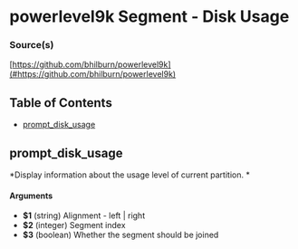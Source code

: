 # powerlevel9k Segment - Disk Usage


### Source(s)

[https://github.com/bhilburn/powerlevel9k](#https://github.com/bhilburn/powerlevel9k)


## Table of Contents

- [prompt_disk_usage](#prompt_disk_usage)

## prompt_disk_usage
*Display information about the usage level of current partition. *

#### Arguments

- **$1** (string) Alignment - left | right
- **$2** (integer) Segment index
- **$3** (boolean) Whether the segment should be joined


